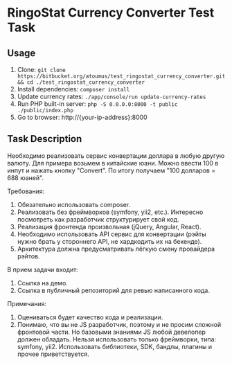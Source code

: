 # RingoStat Currency Converter Test Task

## Usage

1. Clone: `git clone https://bitbucket.org/atoumus/test_ringostat_currency_converter.git && cd ./test_ringostat_currency_converter`
1. Install dependencies: `composer install`
1. Update currency rates: `./app/console/run update-currency-rates`
1. Run PHP built-in server: `php -S 0.0.0.0:8000 -t public ./public/index.php`
1. Go to browser: http://{your-ip-address}:8000

## Task Description

Необходимо реализовать сервис конвертации доллара в любую другую валюту. Для примера возьмем в китайские юани. 
Можно ввести 100 в инпут и нажать кнопку "Convert". По итогу получаем "100 долларов = 688 юаней".

Требования:

1. Обязательно использовать composer.
1. Реализовать без фреймворков (symfony, yii2, etc.). Интересно посмотреть как разработчик структурирует свой код.
1. Реализация фронтенда произвольная (jQuery, Angular, React).
1. Необходимо использовать API сервис для конвертации (рэйты нужно брать у стороннего API, не хардкодить их на бекенде).
1. Архитектура должна предусматривать лёгкую смену провайдера рэйтов.

В прием задачи входит:

1. Ссылка на демо.
1. Ссылка в публичный репозиторий для ревью написанного кода.

Примечания:

1. Оцениваться будет качество кода и реализации.
1. Понимаю, что вы не JS разработчик, поэтому и не просим сложной фронтовой части. 
Но базовыми знаниями JS любой девелопер должен обладать.
Нельзя использовать только фреймворки, типа: symfony, yii2. Использовать библиотеки, SDK, 
бандлы, плагины и прочее приветствуется.